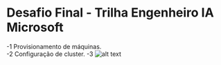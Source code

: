 # Desafio Final - Trilha Engenheiro IA Microsoft

-1 Provisionamento de máquinas.  
-2 Configuração de cluster.
-3 
![alt text](https://github.com/herigson/desafioanalisedados/blob/main/imagens/Treinamento-da-AI.png)
